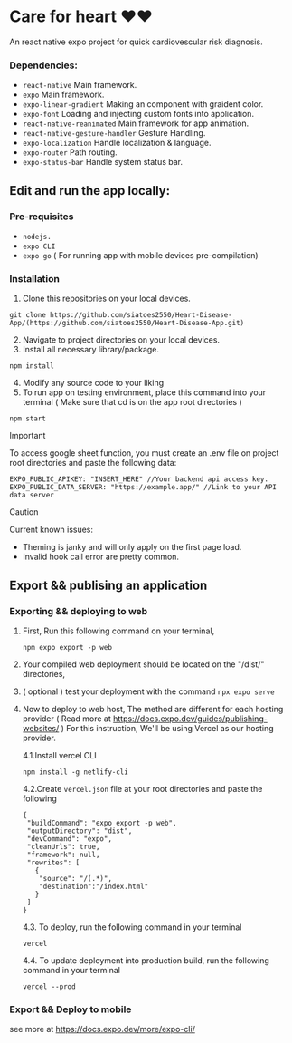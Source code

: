 # Care for heart ♥️♥️
An react native expo project for quick cardiovescular risk diagnosis.
### Dependencies: 
- `react-native` Main framework.
- `expo` Main framework.
- `expo-linear-gradient` Making an component with graident color.
- `expo-font` Loading and injecting custom fonts into application.
- `react-native-reanimated` Main framework for app animation.
- `react-native-gesture-handler` Gesture Handling.
- `expo-localization` Handle localization & language.
- `expo-router` Path routing.
- `expo-status-bar` Handle system status bar.

## Edit and run the app locally:
### Pre-requisites
 - `nodejs.`
 - `expo CLI`
 - `expo go` ( For running app with mobile devices pre-compilation)
### Installation
 1. Clone this repositories on your local devices.
 ```
 git clone https://github.com/siatoes2550/Heart-Disease-App/(https://github.com/siatoes2550/Heart-Disease-App.git)
 ```
 2. Navigate to project directories on your local devices.
 3. Install all necessary library/package.
 ```
 npm install
 ```
 4. Modify any source code to your liking
 5. To run app on testing environment, place this command into your terminal ( Make sure that cd is on the app root directories )
 ```
 npm start
 ```

 >[!IMPORTANT]
 >To access google sheet function, you must create an .env file on project root directories and paste the following data:
 ```
 EXPO_PUBLIC_APIKEY: "INSERT_HERE" //Your backend api access key.
 EXPO_PUBLIC_DATA_SERVER: "https://example.app/" //Link to your API data server
 ```

> [!CAUTION]
> Current known issues:
>  - Theming is janky and will only apply on the first page load.
>  - Invalid hook call error are pretty common.

## Export && publising an application
### Exporting && deploying to web 
 1. First, Run this following command on your terminal,
    ```
    npm expo export -p web
    ```
 2. Your compiled web deployment should be located on the "/dist/" directories,
 3. ( optional ) test your deployment with the command ``` npx expo serve ```
 4. Now to deploy to web host, The method are different for each hosting provider ( Read more at https://docs.expo.dev/guides/publishing-websites/ )
    For this instruction, We'll be using Vercel as our hosting provider.
    
       4.1.Install vercel CLI
       ```
       npm install -g netlify-cli
       ```
       4.2.Create ```vercel.json``` file at your root directories and paste the following
       ```
       {
        "buildCommand": "expo export -p web",
        "outputDirectory": "dist",
        "devCommand": "expo",
        "cleanUrls": true,
        "framework": null,
        "rewrites": [
          {
           "source": "/(.*)",
           "destination":"/index.html"
          }
        ]
      }
       ```
       4.3. To deploy, run the following command in your terminal
       ```
       vercel
       ```
       4.4. To update deployment into production build, run the following command in your terminal
       ```
       vercel --prod
       ```
       
### Export && Deploy to mobile
   see more at https://docs.expo.dev/more/expo-cli/
